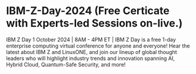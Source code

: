 # IBM-Z-Day-2024 (Free Certicate with Experts-led Sessions on-live.)
 IBM Z Day  1 October 2024   |   8AM - 4PM ET   | IBM Z Day is a free 1-day enterprise computing virtual conference for anyone and everyone! Hear the latest about IBM Z and LinuxONE, and join our lineup of global thought leaders who will highlight industry trends and innovation spanning AI, Hybrid Cloud, Quantum-Safe Security, and more!

